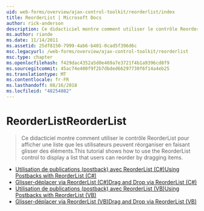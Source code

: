```yaml
---
uid: web-forms/overview/ajax-control-toolkit/reorderlist/index
title: ReorderList | Microsoft Docs
author: rick-anderson
description: Ce didacticiel montre comment utiliser le contrôle ReorderList pour afficher une liste que les utilisateurs peuvent réorganiser en faisant glisser des éléments.
ms.author: riande
ms.date: 11/14/2011
ms.assetid: 25df8150-7999-4ab6-b401-0cad5f396d6c
msc.legacyurl: /web-forms/overview/ajax-control-toolkit/reorderlist
msc.type: chapter
ms.openlocfilehash: f429dac4352a5d0e469a7e3721f4b1a9396cd8f9
ms.sourcegitcommit: 45ac74e400f9f2b7dbded66297730f6f14a4eb25
ms.translationtype: MT
ms.contentlocale: fr-FR
ms.lasthandoff: 08/16/2018
ms.locfileid: "48254082"
---
```

<a name="reorderlist"></a><span data-ttu-id="82ebc-103">ReorderList</span><span class="sxs-lookup"><span data-stu-id="82ebc-103">ReorderList</span></span>
====================
> <span data-ttu-id="82ebc-104">Ce didacticiel montre comment utiliser le contrôle ReorderList pour afficher une liste que les utilisateurs peuvent réorganiser en faisant glisser des éléments.</span><span class="sxs-lookup"><span data-stu-id="82ebc-104">This tutorial shows how to use the ReorderList control to display a list that users can reorder by dragging items.</span></span>


- [<span data-ttu-id="82ebc-105">Utilisation de publications (postback) avec ReorderList (C#)</span><span class="sxs-lookup"><span data-stu-id="82ebc-105">Using Postbacks with ReorderList (C#)</span></span>](using-postbacks-with-reorderlist-cs.md)
- [<span data-ttu-id="82ebc-106">Glisser-déplacer via ReorderList (C#)</span><span class="sxs-lookup"><span data-stu-id="82ebc-106">Drag and Drop via ReorderList (C#)</span></span>](drag-and-drop-via-reorderlist-cs.md)
- [<span data-ttu-id="82ebc-107">Utilisation de publications (postback) avec ReorderList (VB)</span><span class="sxs-lookup"><span data-stu-id="82ebc-107">Using Postbacks with ReorderList (VB)</span></span>](using-postbacks-with-reorderlist-vb.md)
- [<span data-ttu-id="82ebc-108">Glisser-déplacer via ReorderList (VB)</span><span class="sxs-lookup"><span data-stu-id="82ebc-108">Drag and Drop via ReorderList (VB)</span></span>](drag-and-drop-via-reorderlist-vb.md)
